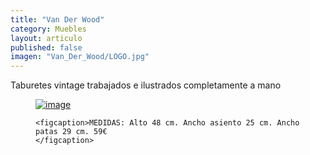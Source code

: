 ```yaml
---
title: "Van Der Wood"
category: Muebles
layout: articulo
published: false
imagen: "Van_Der_Wood/LOGO.jpg"
---
```


Taburetes vintage trabajados e ilustrados completamente a mano
<figure>
	<a href="/images/Van_Der_Wood/Pinterest.jpg"><img src="/images/Van_Der_Wood/Pinterest.jpg" alt="image"></a>

	<figcaption>MEDIDAS: Alto 48 cm. Ancho asiento 25 cm. Ancho patas 29 cm. 59€	
    </figcaption>
</figure>
